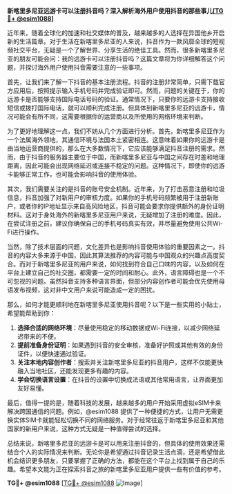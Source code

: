 **新喀里多尼亚远游卡可以注册抖音吗？深入解析海外用户使用抖音的那些事儿[[TG💪+ @esim1088](https://t.me/s/esim1088)]**

近年来，随着全球化的加速和社交媒体的普及，越来越多的人选择在异国他乡开启新的生活篇章。对于生活在新喀里多尼亚的人来说，抖音作为一款风靡全球的短视频社交平台，无疑是一个了解世界、分享生活的绝佳工具。然而，很多新喀里多尼亚的朋友可能会问：我的远游卡可以注册抖音吗？这篇文章将为你详细解答这个问题，并探讨海外用户使用抖音需要注意的一些事项。

首先，让我们来了解一下抖音的基本注册流程。抖音的注册非常简单，只需下载官方应用后，按照提示输入手机号码并完成验证即可。然而，问题的关键在于，你的远游卡是否能够支持国际电话号码的验证。通常情况下，只要你的远游卡支持接收短信或拨打国际电话，就可以顺利完成注册。但具体到新喀里多尼亚的远游卡，情况可能会有所不同，这需要根据你的运营商以及所使用的网络环境来判断。

为了更好地理解这一点，我们不妨从几个方面进行分析。首先，新喀里多尼亚作为一个法属海外领地，其通信环境与法国本土紧密相连。这意味着如果你的远游卡是由当地运营商提供的，那么在大多数情况下，它应该能够满足抖音注册的需求。然而，由于抖音的服务器主要位于中国，而新喀里多尼亚与中国之间存在时差和地理距离，因此可能会出现网络延迟或连接不稳定的问题。这种情况下，即使你的远游卡能够正常工作，也可能会影响抖音的使用体验。

其次，我们需要关注的是抖音的账号安全机制。近年来，为了打击恶意注册和垃圾信息，抖音加强了对新用户的审核力度。如果你的手机号码频繁被用于注册新账户，或者你的IP地址显示来自高风险地区，抖音可能会要求你提供额外的身份证明材料。这对于身处海外的新喀里多尼亚用户来说，无疑增加了注册的难度。因此，在尝试注册之前，建议你确保自己的手机号码真实有效，并尽量避免使用公共Wi-Fi进行操作。

当然，除了技术层面的问题，文化差异也是影响抖音使用体验的重要因素之一。抖音的内容大多来源于中国，因此其算法推荐的内容可能与中国观众的兴趣点高度契合。而对于新喀里多尼亚的用户来说，如何找到符合自己口味的内容，以及如何在平台上建立自己的社交圈，都需要一定的时间和耐心。此外，语言障碍也是一个不可忽视的问题。虽然抖音支持多种语言界面，但部分内容创作者可能会优先使用母语发布视频，这对非中文用户来说可能造成一定的困扰。

那么，如何才能更顺利地在新喀里多尼亚使用抖音呢？以下是一些实用的小贴士，希望能帮助到你：

1. **选择合适的网络环境**：尽量使用稳定的移动数据或Wi-Fi连接，以减少网络延迟带来的不便。
2. **提前准备身份证明**：如果遇到抖音的安全审核，准备好护照或其他有效的身份证件，以便快速通过验证。
3. **关注本地内容创作者**：搜索并关注新喀里多尼亚的抖音用户，这样不仅能更快融入当地社区，还能发现更多有趣的内容。
4. **学会切换语言设置**：在抖音的设置中切换成法语或其他常用语言，让界面更加友好易懂。

最后，值得一提的是，随着科技的发展，越来越多的用户开始采用虚拟eSIM卡来解决跨国通信的问题。例如，@esim1088 提供了一种便捷的方式，让用户无需更换实体SIM卡就能轻松切换不同的网络服务。对于经常往返于新喀里多尼亚和其他国家的新用户来说，这种方式无疑是一种值得尝试的选择。

总结来说，新喀里多尼亚的远游卡是可以用来注册抖音的，但具体的使用效果还需结合个人的实际情况来判断。无论你是希望通过抖音记录生活点滴，还是希望借此机会结识更多朋友，只要掌握了正确的方法，都能在这个平台上找到属于自己的乐趣。希望本文能为正在探索抖音之旅的新喀里多尼亚用户提供一些有价值的参考。

**TG💪+ @esim1088** [[TG💪+ @esim1088](https://t.me/s/esim1088) ![Image](https://i.postimg.cc/4NQfJmqS/Snipaste-2025-05-13-00-14-12.png)]